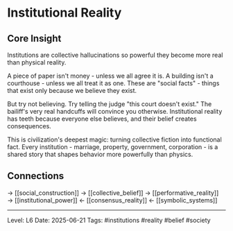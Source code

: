 # Institutional Reality

## Core Insight
Institutions are collective hallucinations so powerful they become more real than physical reality.

A piece of paper isn't money - unless we all agree it is. A building isn't a courthouse - unless we all treat it as one. These are "social facts" - things that exist only because we believe they exist.

But try not believing. Try telling the judge "this court doesn't exist." The bailiff's very real handcuffs will convince you otherwise. Institutional reality has teeth because everyone else believes, and their belief creates consequences.

This is civilization's deepest magic: turning collective fiction into functional fact. Every institution - marriage, property, government, corporation - is a shared story that shapes behavior more powerfully than physics.

## Connections
→ [[social_construction]]
→ [[collective_belief]]
→ [[performative_reality]]
→ [[institutional_power]]
← [[consensus_reality]]
← [[symbolic_systems]]

---
Level: L6
Date: 2025-06-21
Tags: #institutions #reality #belief #society